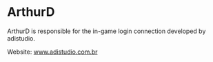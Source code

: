 # ArthurD
ArthurD is responsible for the in-game login connection developed by adistudio.

Website: www.adistudio.com.br

